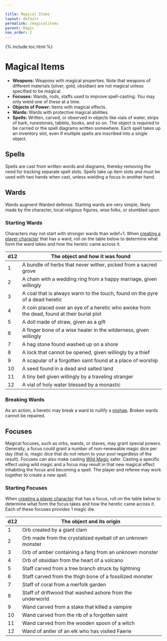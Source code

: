 ```yaml
---

title: Magical Items
layout: default
permalink: /magicalitems
parent: Magic
nav_order: 2
---
```


{% include toc.html %}


# Magical Items

- **Weapons:** Weapons with magical properties. Note that weapons of different materials (silver, gold, obsidian) are not magical unless specified to be magical. 
- **Focuses:** Wands, rods, staffs used to improve spell-casting. You may only wield one of these at a time. 
- **Objects of Power:** Items with magical effects. 
- **Wards:** Wards with protective magical abilities.
- **Spells:** Written, carved, or observed in objects like vials of water, strips of bark, runestones, tablets, books, and so on. The object is required to be carried or the spell diagrams written somewhere. Each spell takes up an inventory slot, even if multiple spells are inscribed into a single object.

## Spells

Spells are cast from written words and diagrams, thereby removing the need for tracking separate spell slots. Spells take up item slots and must be used with two hands when cast, unless wielding a focus in another hand.

## Wards

Wards augment Warded defense. Starting wards are very simple, likely made by the character, local religious figures, wise folks, or stumbled upon. 

### Starting Wards

Characters may not start with stronger wards than wdef+1. When [creating a player character](charactercreation) that has a ward, roll on the table below to determine what form the ward takes and how the heretic came across it.

| d12 | The object and how it was found                                                            |
| --- | ------------------------------------------------------------------------------------------ |
| 1   | A bundle of herbs that never wither, picked from a sacred grove                            |
| 2   | A chain with a wedding ring from a happy marriage, given willingly                         |
| 3   | A coal that is always warm to the touch, found on the pyre of a dead heretic               |
| 4   | A coin placed over an eye of a heretic who awoke from the dead, found at their burial plot |
| 5   | A doll made of straw, given as a gift                                                      |
| 6   | A finger bone of a wise healer in the wilderness, given willingly                          |
| 7   | A hag stone found washed up on a shore                                                     |
| 8   | A lock that cannot be opened, given willingly by a thief                                   |
| 9   | A scapular of a forgotten saint found at a place of worship                                |
| 10  | A seed found in a dead and salted land                                                     |
| 11  | A tiny bell given willingly by a traveling stranger                                        |
| 12  | A vial of holy water blessed by a monastic                                                 |



### Breaking Wards

As an action, a heretic may break a ward to nullify a [mishap](MishapsandDooms). Broken wards cannot be repaired.


## Focuses

Magical focuses, such as orbs, wands, or staves, may grant special powers. Generally, a focus could grant a number of non-renewable magic dice per day (that is, magic dice that do not return to your pool regardless of the result). Focuses can also make casting [Wild Magic](spellcasting#wild-magic) safer. Casting a specific effect using wild magic and a focus may result in that new magical effect inhabiting the focus and becoming a spell. The player and referee may work together to create a new spell. 

### Starting Focuses

When [creating a player character](charactercreation) that has a focus, roll on the table below to determine what form the focus takes and how the heretic came across it. Each of these focuses provides 1 magic die.


| d12 | The object and its origin                                   |
| --- | ----------------------------------------------------------- |
| 1   | Orb created by a giant clam                                 |
| 2   | Orb made from the crystalized eyeball of an unknown monster |
| 3   | Orb of amber containing a fang from an unknown monster      |
| 4   | Orb of obsidian from the heart of a volcano                 |
| 5   | Staff carved from a tree branch struck by lightning         |
| 6   | Staff carved from the thigh bone of a fossilized monster    |
| 7   | Staff of coral from a merfolk garden                        |
| 8   | Staff of driftwood that washed ashore from the underworld   |
| 9   | Wand carved from a stake that killed a vampire              |
| 10  | Wand carved from the rib of a forgotten saint               |
| 11  | Wand carved from the wooden spoon of a witch                |
| 12  | Wand of antler of an elk who has visited Faerie             |
